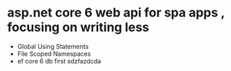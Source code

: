 # asp.net core 6 web api for spa apps , focusing on writing less
- Global Using Statements
- File Scoped Namespaces
- ef core 6 db first
sdzfazdcda